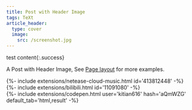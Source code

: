 ```yaml
---
title: Post with Header Image
tags: TeXt
article_header:
  type: cover
  image:
    src: /screenshot.jpg
---
```


test content{:.success}

A Post with Header Image, See [Page layout](https://kitian616.github.io/jekyll-TeXt-theme/samples.html#page-layout) for more examples.

<div>{%- include extensions/netease-cloud-music.html id='413812448' -%}</div>
<div>{%- include extensions/bilibili.html id='11091080' -%}</div>
<div>{%- include extensions/codepen.html user='kitian616' hash='aQmWZG' default_tab='html,result' -%}</div>

<!--more-->
